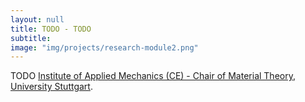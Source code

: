 ```yaml
---
layout: null
title: TODO - TODO
subtitle:
image: "img/projects/research-module2.png"
---
```

TODO [Institute of Applied Mechanics (CE) - Chair of Material Theory](http://www.mechbau.uni-stuttgart.de/ls1/index.html), [University Stuttgart](https://www.uni-stuttgart.de/).